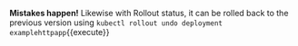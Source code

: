 **Mistakes happen!** Likewise with Rollout status, it can be rolled back to the previous version using `kubectl rollout undo deployment examplehttpapp`{{execute}}

